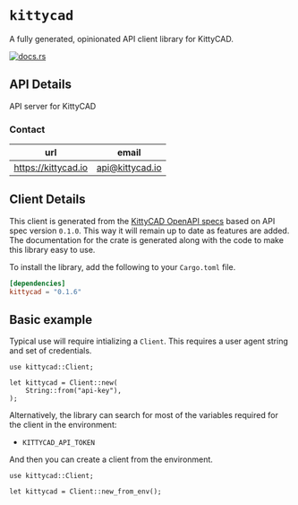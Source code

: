 # `kittycad`

A fully generated, opinionated API client library for KittyCAD.

[![docs.rs](https://docs.rs/kittycad/badge.svg)](https://docs.rs/kittycad)

## API Details

API server for KittyCAD



### Contact


| url | email |
|----|----|
| <https://kittycad.io> | api@kittycad.io |



## Client Details

This client is generated from the [KittyCAD OpenAPI
specs](https://github.com/) based on API spec version `0.1.0`. This way it will remain
up to date as features are added. The documentation for the crate is generated
along with the code to make this library easy to use.


To install the library, add the following to your `Cargo.toml` file.

```toml
[dependencies]
kittycad = "0.1.6"
```

## Basic example

Typical use will require intializing a `Client`. This requires
a user agent string and set of credentials.

```
use kittycad::Client;

let kittycad = Client::new(
    String::from("api-key"),
);
```

Alternatively, the library can search for most of the variables required for
the client in the environment:

- `KITTYCAD_API_TOKEN`

And then you can create a client from the environment.

```
use kittycad::Client;

let kittycad = Client::new_from_env();
```
